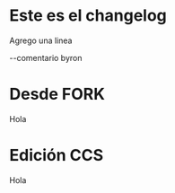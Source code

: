 # Este es el changelog

Agrego una linea

--comentario byron

# Desde FORK

Hola

# Edición CCS

Hola
